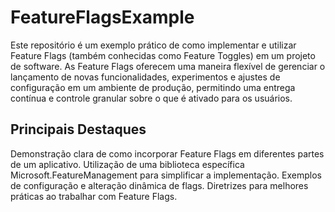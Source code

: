 # FeatureFlagsExample
Este repositório é um exemplo prático de como implementar e utilizar Feature Flags (também conhecidas como Feature Toggles) em um projeto de software. As Feature Flags oferecem uma maneira flexível de gerenciar o lançamento de novas funcionalidades, experimentos e ajustes de configuração em um ambiente de produção, permitindo uma entrega contínua e controle granular sobre o que é ativado para os usuários.

## Principais Destaques
Demonstração clara de como incorporar Feature Flags em diferentes partes de um aplicativo.
Utilização de uma biblioteca específica Microsoft.FeatureManagement para simplificar a implementação.
Exemplos de configuração e alteração dinâmica de flags.
Diretrizes para melhores práticas ao trabalhar com Feature Flags.

